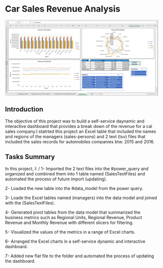 # Car Sales Revenue Analysis
![](Images/dashboard.PNG)
## Introduction
The objective of this project was to build a self-service daynamic and interactive dashboard that provides a break down of the revenue for a cal sales company.I statrted this project an Excel table that included the names and regions of the managers (sales-persons) and 2 text (tsv) files that included the sales records for automobiles companies btw. 2015 and 2016. 


## Tasks Summary
In this project, I:
/
1- Imported the 2 text files into the #power_query and organized and combined them into 1 table named (SalesTextFiles) and automated the process of future import (updating).

2- Loaded the new table into the #data_model from the power query.

3- Loade the Excel tables named (managers) into the data model and joined with the (SalesTextFiles).


4- Generated pivot tables from the data model that summarized the business metrics such as Regional Units, Regional Revenue, Product Revenue and Monthly Revenue  with different slicers for filtering.


5- Visualized the values of the metrics in a range of Excel charts.

6- Arranged the Excel charts in a self-service dynamic and interactive dashboard.

7- Added new flat file to the folder and automated the process of updating the dashboard.



